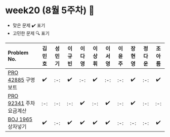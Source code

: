 # week20 (8월 5주차) :pencil:

- 맞은 문제 :heavy_check_mark: 표기
- 고민한 문제 :mag: 표기

| Problem No.                                                                                       | 김민호 | 성민기 | 이규빈 | 이다영 | 이상휘 | 이서영 | 이윤주 | 장현영 | 정다운 | 조아름 |
| :------------------------------------------------------------------------------------------------ | :----: | :----: | :----: | :----: | :----: | :----: | :----: | :----: | :----: | :----: |
| [PRO 42885](https://school.programmers.co.kr/learn/courses/30/lessons/42885) 구명보트            |   :heavy_check_mark:   |  :-:   |   :heavy_check_mark:   |  :-:   |   :heavy_check_mark:   |   :-:   |  :-:  |  :heavy_check_mark:   |  :-:   |  :heavy_check_mark:   |
| [PRO 92341](https://school.programmers.co.kr/learn/courses/30/lessons/92341) 주차요금계산         |  :-:   |  :-:   |  :-:   |   :heavy_check_mark:   |   :-:   |  :heavy_check_mark:   |  :-:   |   :heavy_check_mark:   |  :-:   |  :-:   |
| [BOJ 1965](https://www.acmicpc.net/problem/1965) 상자넣기 |   :heavy_check_mark:   |  :-:   |   :heavy_check_mark:   |   :heavy_check_mark:   |   :heavy_check_mark:   |   :heavy_check_mark:   |   :-:   |   :-:   |   :-:   |   :heavy_check_mark:  |
